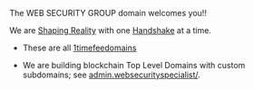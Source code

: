 The WEB SECURITY GROUP domain welcomes you!!

We are [Shaping Reality](http://innerinetcompany.shapingreality/) with one [Handshake](https://handshake.org/) at a time.

- These are all [1timefeedomains](http://home.1timefeedomains/) 

- We are building blockchain Top Level Domains with custom subdomains; see [admin.websecurityspecialist/](http://admin.websecurityspecialist/).

